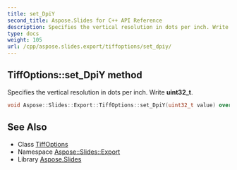 ```yaml
---
title: set_DpiY
second_title: Aspose.Slides for C++ API Reference
description: Specifies the vertical resolution in dots per inch. Write uint32_t.
type: docs
weight: 105
url: /cpp/aspose.slides.export/tiffoptions/set_dpiy/
---
```

## TiffOptions::set_DpiY method


Specifies the vertical resolution in dots per inch. Write **uint32_t**.

```cpp
void Aspose::Slides::Export::TiffOptions::set_DpiY(uint32_t value) override
```

## See Also

* Class [TiffOptions](../)
* Namespace [Aspose::Slides::Export](../../)
* Library [Aspose.Slides](../../../)
